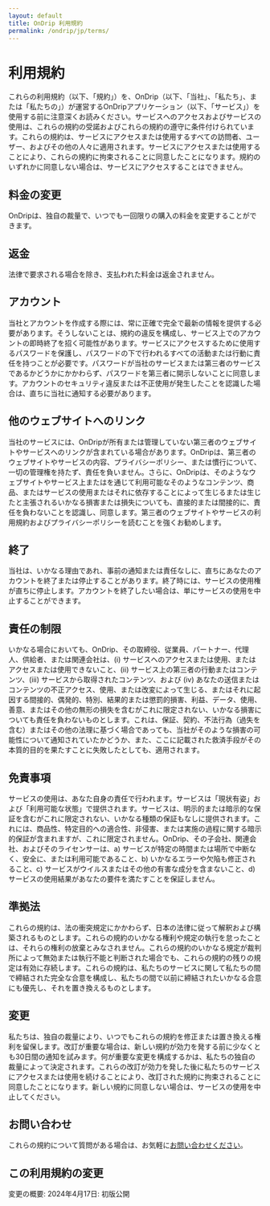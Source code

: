 ```yaml
---
layout: default
title: OnDrip 利用規約
permalink: /ondrip/jp/terms/
---
```


# 利用規約

これらの利用規約（以下、「規約」）を、OnDrip（以下、「当社」、「私たち」、または「私たちの」）が運営するOnDripアプリケーション（以下、「サービス」）を使用する前に注意深くお読みください。サービスへのアクセスおよびサービスの使用は、これらの規約の受諾およびこれらの規約の遵守に条件付けられています。これらの規約は、サービスにアクセスまたは使用するすべての訪問者、ユーザー、およびその他の人々に適用されます。サービスにアクセスまたは使用することにより、これらの規約に拘束されることに同意したことになります。規約のいずれかに同意しない場合は、サービスにアクセスすることはできません。

## 料金の変更

OnDripは、独自の裁量で、いつでも一回限りの購入の料金を変更することができます。

## 返金

法律で要求される場合を除き、支払われた料金は返金されません。

## アカウント

当社とアカウントを作成する際には、常に正確で完全で最新の情報を提供する必要があります。そうしないことは、規約の違反を構成し、サービス上でのアカウントの即時終了を招く可能性があります。サービスにアクセスするために使用するパスワードを保護し、パスワードの下で行われるすべての活動または行動に責任を持つことが必要です。パスワードが当社のサービスまたは第三者のサービスであるかどうかにかかわらず、パスワードを第三者に開示しないことに同意します。アカウントのセキュリティ違反または不正使用が発生したことを認識した場合は、直ちに当社に通知する必要があります。

## 他のウェブサイトへのリンク

当社のサービスには、OnDripが所有または管理していない第三者のウェブサイトやサービスへのリンクが含まれている場合があります。OnDripは、第三者のウェブサイトやサービスの内容、プライバシーポリシー、または慣行について、一切の管理権を持たず、責任を負いません。さらに、OnDripは、そのようなウェブサイトやサービス上またはを通じて利用可能なそのようなコンテンツ、商品、またはサービスの使用またはそれに依存することによって生じるまたは生じたと主張されるいかなる損害または損失についても、直接的または間接的に、責任を負わないことを認識し、同意します。第三者のウェブサイトやサービスの利用規約およびプライバシーポリシーを読むことを強くお勧めします。

## 終了

当社は、いかなる理由であれ、事前の通知または責任なしに、直ちにあなたのアカウントを終了または停止することがあります。終了時には、サービスの使用権が直ちに停止します。アカウントを終了したい場合は、単にサービスの使用を中止することができます。

## 責任の制限

いかなる場合においても、OnDrip、その取締役、従業員、パートナー、代理人、供給者、または関連会社は、(i) サービスへのアクセスまたは使用、またはアクセスまたは使用できないこと、(ii) サービス上の第三者の行動またはコンテンツ、(iii) サービスから取得されたコンテンツ、および (iv) あなたの送信またはコンテンツの不正アクセス、使用、または改変によって生じる、またはそれに起因する間接的、偶発的、特別、結果的または懲罰的損害、利益、データ、使用、善意、またはその他の無形の損失を含むがこれに限定されない、いかなる損害についても責任を負わないものとします。これは、保証、契約、不法行為（過失を含む）またはその他の法理に基づく場合であっても、当社がそのような損害の可能性について通知されていたかどうか、また、ここに記載された救済手段がその本質的目的を果たすことに失敗したとしても、適用されます。

## 免責事項

サービスの使用は、あなた自身の責任で行われます。サービスは「現状有姿」および「利用可能な状態」で提供されます。サービスは、明示的または暗示的な保証を含むがこれに限定されない、いかなる種類の保証もなしに提供されます。これには、商品性、特定目的への適合性、非侵害、または実施の過程に関する暗示的保証が含まれますが、これに限定されません。OnDrip、その子会社、関連会社、およびそのライセンサーは、a) サービスが特定の時間または場所で中断なく、安全に、または利用可能であること、b) いかなるエラーや欠陥も修正されること、c) サービスがウイルスまたはその他の有害な成分を含まないこと、d) サービスの使用結果があなたの要件を満たすことを保証しません。

## 準拠法

これらの規約は、法の衝突規定にかかわらず、日本の法律に従って解釈および構築されるものとします。これらの規約のいかなる権利や規定の執行を怠ったことは、それらの権利の放棄とみなされません。これらの規約のいかなる規定が裁判所によって無効または執行不能と判断された場合でも、これらの規約の残りの規定は有効に存続します。これらの規約は、私たちのサービスに関して私たちの間で締結された完全な合意を構成し、私たちの間で以前に締結されたいかなる合意にも優先し、それを置き換えるものとします。

## 変更

私たちは、独自の裁量により、いつでもこれらの規約を修正または置き換える権利を留保します。改訂が重要な場合は、新しい規約が効力を発する前に少なくとも30日間の通知を試みます。何が重要な変更を構成するかは、私たちの独自の裁量によって決定されます。これらの改訂が効力を発した後に私たちのサービスにアクセスまたは使用を続けることにより、改訂された規約に拘束されることに同意したことになります。新しい規約に同意しない場合は、サービスの使用を中止してください。

## お問い合わせ

これらの規約について質問がある場合は、お気軽に<a href="mailto:contact@bluecometlabs.com">お問い合わせください</a>。

## この利用規約の変更

変更の概要:
2024年4月17日: 初版公開
